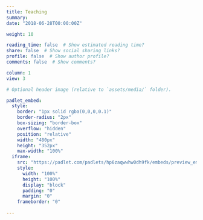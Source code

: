 ```yaml
---
title: Teaching
summary: 
date: "2018-06-28T00:00:00Z"

weight: 10

reading_time: false  # Show estimated reading time?
share: false  # Show social sharing links?
profile: false  # Show author profile?
comments: false  # Show comments?

column: 1
view: 3

# Optional header image (relative to `assets/media/` folder).

padlet_embed:
  style: 
    border: "1px solid rgba(0,0,0,0.1)"
    border-radius: "2px"
    box-sizing: "border-box"
    overflow: "hidden"
    position: "relative"
    width: "480px"
    height: "352px"
    max-width: "100%"
  iframe:
    src: "https://padlet.com/padlets/hp6zaqwwhw0dh9fk/embeds/preview_embed"
    style: 
      width: "100%"
      height: "100%"
      display: "block"
      padding: "0"
      margin: "0"
    frameborder: "0"  
  
---
```

